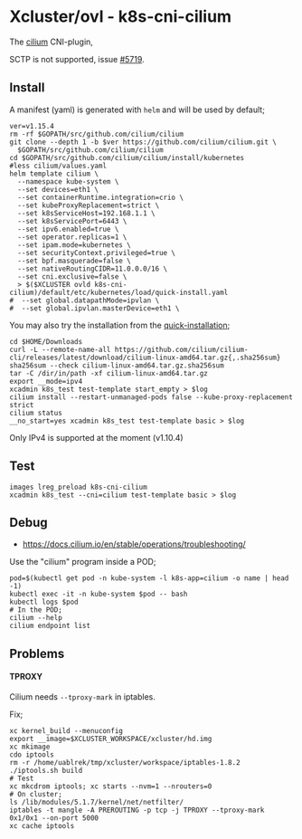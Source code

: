 # Xcluster/ovl - k8s-cni-cilium

The [cilium](https://github.com/cilium/cilium) CNI-plugin,

SCTP is not supported, issue [#5719](https://github.com/cilium/cilium/issues/5719).


## Install

A manifest (yaml) is generated with `helm` and will be used by default;

```
ver=v1.15.4
rm -rf $GOPATH/src/github.com/cilium/cilium
git clone --depth 1 -b $ver https://github.com/cilium/cilium.git \
  $GOPATH/src/github.com/cilium/cilium
cd $GOPATH/src/github.com/cilium/cilium/install/kubernetes
#less cilium/values.yaml
helm template cilium \
  --namespace kube-system \
  --set devices=eth1 \
  --set containerRuntime.integration=crio \
  --set kubeProxyReplacement=strict \
  --set k8sServiceHost=192.168.1.1 \
  --set k8sServicePort=6443 \
  --set ipv6.enabled=true \
  --set operator.replicas=1 \
  --set ipam.mode=kubernetes \
  --set securityContext.privileged=true \
  --set bpf.masquerade=false \
  --set nativeRoutingCIDR=11.0.0.0/16 \
  --set cni.exclusive=false \
  > $($XCLUSTER ovld k8s-cni-cilium)/default/etc/kubernetes/load/quick-install.yaml
#  --set global.datapathMode=ipvlan \
#  --set global.ipvlan.masterDevice=eth1 \
```

You may also try the installation from the [quick-installation](https://docs.cilium.io/en/stable/gettingstarted/k8s-install-default/#quick-installation);
```
cd $HOME/Downloads
curl -L --remote-name-all https://github.com/cilium/cilium-cli/releases/latest/download/cilium-linux-amd64.tar.gz{,.sha256sum}
sha256sum --check cilium-linux-amd64.tar.gz.sha256sum
tar -C /dir/in/path -xf cilium-linux-amd64.tar.gz
export __mode=ipv4
xcadmin k8s_test test-template start_empty > $log
cilium install --restart-unmanaged-pods false --kube-proxy-replacement strict 
cilium status
__no_start=yes xcadmin k8s_test test-template basic > $log
```
Only IPv4 is supported at the moment (v1.10.4)





## Test

```
images lreg_preload k8s-cni-cilium
xcadmin k8s_test --cni=cilium test-template basic > $log
```


## Debug

* https://docs.cilium.io/en/stable/operations/troubleshooting/

Use the "cilium" program inside a POD;
```
pod=$(kubectl get pod -n kube-system -l k8s-app=cilium -o name | head -1)
kubectl exec -it -n kube-system $pod -- bash
kubectl logs $pod
# In the POD;
cilium --help
cilium endpoint list
```

## Problems


#### TPROXY

Cilium needs `--tproxy-mark` in iptables.

Fix;
```
xc kernel_build --menuconfig
export __image=$XCLUSTER_WORKSPACE/xcluster/hd.img
xc mkimage
cdo iptools
rm -r /home/uablrek/tmp/xcluster/workspace/iptables-1.8.2
./iptools.sh build
# Test
xc mkcdrom iptools; xc starts --nvm=1 --nrouters=0
# On cluster;
ls /lib/modules/5.1.7/kernel/net/netfilter/
iptables -t mangle -A PREROUTING -p tcp -j TPROXY --tproxy-mark 0x1/0x1 --on-port 5000
xc cache iptools
```
